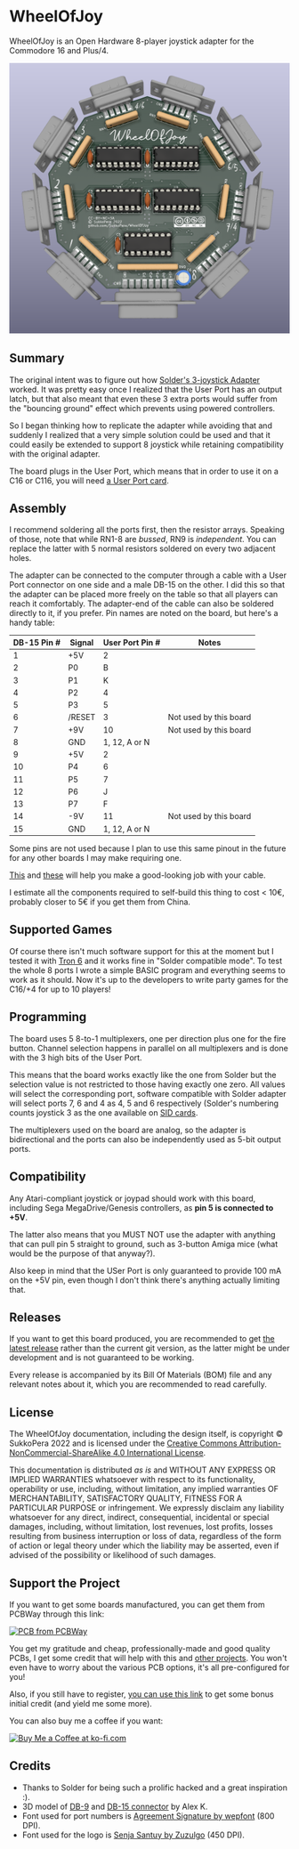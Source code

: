 # WheelOfJoy
WheelOfJoy is an Open Hardware 8-player joystick adapter for the Commodore 16 and Plus/4.

![Board](https://raw.githubusercontent.com/SukkoPera/WheelOfJoy/master/img/render-top.png)

## Summary
The original intent was to figure out how [Solder's 3-joystick Adapter](https://plus4world.powweb.com/hardware/3fach_Joystickadapter_Synergy) worked. It was pretty easy once I realized that the User Port has an output latch, but that also meant that even these 3 extra ports would suffer from the "bouncing ground" effect which prevents using powered controllers.

So I began thinking how to replicate the adapter while avoiding that and suddenly I realized that a very simple solution could be used and that it could easily be extended to support 8 joystick while retaining compatibility with the original adapter.

The board plugs in the User Port, which means that in order to use it on a C16 or C116, you will need [a User Port card](https://github.com/SukkoPera/16up).

## Assembly
I recommend soldering all the ports first, then the resistor arrays. Speaking of those, note that while RN1-8 are *bussed*, RN9 is *independent*. You can replace the latter with 5 normal resistors soldered on every two adjacent holes.

The adapter can be connected to the computer through a cable with a User Port connector on one side and a male DB-15 on the other. I did this so that the adapter can be placed more freely on the table so that all players can reach it comfortably. The adapter-end of the cable can also be soldered directly to it, if you prefer. Pin names are noted on the board, but here's a handy table:

| DB-15 Pin # | Signal | User Port Pin # | Notes                  |
|-------------|--------|-----------------|------------------------|
|1	          | +5V    | 2               |                        |
|2	          | P0     | B               |                        |
|3	          | P1     | K               |                        |
|4	          | P2     | 4               |                        |
|5	          | P3     | 5               |                        |
|6	          | /RESET | 3               | Not used by this board |
|7	          | +9V    | 10              | Not used by this board |
|8	          | GND    | 1, 12, A or N   |                        |
|9	          | +5V    | 2               |                        |
|10	          | P4     | 6               |                        |
|11	          | P5     | 7               |                        |
|12	          | P6     | J               |                        |
|13	          | P7     | F               |                        |
|14	          | -9V    | 11              | Not used by this board |
|15	          | GND    | 1, 12, A or N   |                        |

Some pins are not used because I plan to use this same pinout in the future for any other boards I may make requiring one.

[This](https://www.thingiverse.com/thing:3368773) and [these](https://www.thingiverse.com/thing:5213203) will help you make a good-looking job with your cable.

I estimate all the components required to self-build this thing to cost < 10€, probably closer to 5€ if you get them from China.

## Supported Games
Of course there isn't much software support for this at the moment but I tested it with [Tron 6](https://plus4world.powweb.com/software/Tron_6) and it works fine in "Solder compatible mode". To test the whole 8 ports I wrote a simple BASIC program and everything seems to work as it should. Now it's up to the developers to write party games for the C16/+4 for up to 10 players!

## Programming
The board uses 5 8-to-1 multiplexers, one per direction plus one for the fire button. Channel selection happens in parallel on all multiplexers and is done with the 3 high bits of the User Port.

This means that the board works exactly like the one from Solder but the selection value is not restricted to those having exactly one zero. All values will select the corresponding port, software compatible with Solder adapter will select ports 7, 6 and 4 as 4, 5 and 6 respectively (Solder's numbering counts joystick 3 as the one available on [SID cards](https://github.com/SukkoPera/ReSeed).

The multiplexers used on the board are analog, so the adapter is bidirectional and the ports can also be independently used as 5-bit output ports.

## Compatibility
Any Atari-compliant joystick or joypad should work with this board, including Sega MegaDrive/Genesis controllers, as **pin 5 is connected to +5V**.

The latter also means that you MUST NOT use the adapter with anything that can pull pin 5 straight to ground, such as 3-button Amiga mice (what would be the purpose of that anyway?).

Also keep in mind that the USer Port is only guaranteed to provide 100 mA on the +5V pin, even though I don't think there's anything actually limiting that.

## Releases
If you want to get this board produced, you are recommended to get [the latest release](https://github.com/SukkoPera/WheelOfJoy/releases) rather than the current git version, as the latter might be under development and is not guaranteed to be working.

Every release is accompanied by its Bill Of Materials (BOM) file and any relevant notes about it, which you are recommended to read carefully.

## License
The WheelOfJoy documentation, including the design itself, is copyright &copy; SukkoPera 2022 and is licensed under the [Creative Commons Attribution-NonCommercial-ShareAlike 4.0 International License](https://creativecommons.org/licenses/by-nc-sa/4.0/).

This documentation is distributed *as is* and WITHOUT ANY EXPRESS OR IMPLIED WARRANTIES whatsoever with respect to its functionality, operability or use, including, without limitation, any implied warranties OF MERCHANTABILITY, SATISFACTORY QUALITY, FITNESS FOR A PARTICULAR PURPOSE or infringement. We expressly disclaim any liability whatsoever for any direct, indirect, consequential, incidental or special damages, including, without limitation, lost revenues, lost profits, losses resulting from business interruption or loss of data, regardless of the form of action or legal theory under which the liability may be asserted, even if advised of the possibility or likelihood of such damages.

## Support the Project
If you want to get some boards manufactured, you can get them from PCBWay through this link:

[![PCB from PCBWay](https://www.pcbway.com/project/img/images/frompcbway.png)](https://www.pcbway.com/project/shareproject/WheelOfJoy_Commodore_16_116_4_8_Player_Joystick_Adapter_059c7037.html)

You get my gratitude and cheap, professionally-made and good quality PCBs, I get some credit that will help with this and [other projects](https://www.pcbway.com/project/member/shareproject/?bmbid=41100). You won't even have to worry about the various PCB options, it's all pre-configured for you!

Also, if you still have to register, [you can use this link](https://www.pcbway.com/setinvite.aspx?inviteid=41100) to get some bonus initial credit (and yield me some more).

You can also buy me a coffee if you want:

<a href='https://ko-fi.com/L3L0U18L' target='_blank'><img height='36' style='border:0px;height:36px;' src='https://az743702.vo.msecnd.net/cdn/kofi2.png?v=2' border='0' alt='Buy Me a Coffee at ko-fi.com' /></a>

## Credits
* Thanks to Solder for being such a prolific hacked and a great inspiration :).
* 3D model of [DB-9](https://grabcad.com/library/d-sub-9-pin-male-1) and [DB-15 connector](https://grabcad.com/library/d-sub-15-pin-female-2-lines-1) by Alex K.
* Font used for port numbers is [Agreement Signature by wepfont](https://www.fontspace.com/a-agreement-signature-font-f52534) (800 DPI).
* Font used for the logo is [Senja Santuy by Zuzulgo](https://www.fontspace.com/senja-santuy-font-f74971) (450 DPI).
